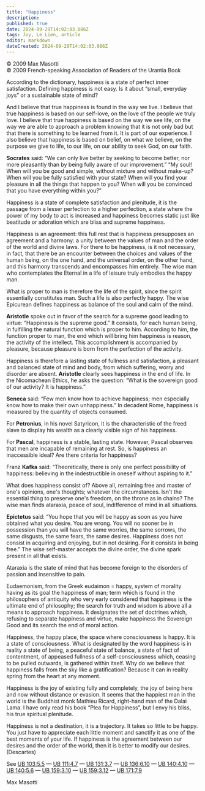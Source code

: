 ```yaml
---
title: "Happiness"
description: 
published: true
date: 2024-09-29T14:02:03.086Z
tags: Joy, Le Lien, article
editor: markdown
dateCreated: 2024-09-29T14:02:03.086Z
---
```


<p class="v-card v-sheet theme--light grey lighten-3 px-2">© 2009 Max Masotti<br>© 2009 French-speaking Association of Readers of the Urantia Book</p>


According to the dictionary, happiness is a state of perfect inner satisfaction. Defining happiness is not easy. Is it about “small, everyday joys” or a sustainable state of mind?

And I believe that true happiness is found in the way we live. I believe that true happiness is based on our self-love, on the love of the people we truly love. I believe that true happiness is based on the way we see life, on the way we are able to approach a problem knowing that it is not only bad but that there is something to be learned from it. It is part of our experience. I also believe that happiness is based on belief, on what we believe, on the purpose we give to life, to our life, on our ability to seek God, on our faith.

**Socrates** said: “We can only live better by seeking to become better, nor more pleasantly than by being fully aware of our improvement.” “My soul! When will you be good and simple, without mixture and without make-up? When will you be fully satisfied with your state? When will you find your pleasure in all the things that happen to you? When will you be convinced that you have everything within you?”

Happiness is a state of complete satisfaction and plenitude, it is the passage from a lesser perfection to a higher perfection, a state where the power of my body to act is increased and happiness becomes static just like beatitude or adoration which are bliss and supreme happiness.

Happiness is an agreement: this full rest that is happiness presupposes an agreement and a harmony: a unity between the values of man and the order of the world and divine laws. For there to be happiness, is it not necessary, in fact, that there be an encounter between the choices and values of the human being, on the one hand, and the universal order, on the other hand, and this harmony transcends and encompasses him entirely. The wise man who contemplates the Eternal in a life of leisure truly embodies the happy man.

What is proper to man is therefore the life of the spirit, since the spirit essentially constitutes man. Such a life is also perfectly happy. The wise Epicurean defines happiness as balance of the soul and calm of the mind.

**Aristotle** spoke out in favor of the search for a supreme good leading to virtue: “Happiness is the supreme good.” It consists, for each human being, in fulfilling the natural function which is proper to him. According to him, the function proper to man, the end which will bring him happiness is reason, the activity of the intellect. This accomplishment is accompanied by pleasure, because pleasure is born from the perfection of the activity.

Happiness is therefore a lasting state of fullness and satisfaction, a pleasant and balanced state of mind and body, from which suffering, worry and disorder are absent. **Aristotle** clearly sees happiness in the end of life. In the Nicomachean Ethics, he asks the question: “What is the sovereign good of our activity? It is happiness.”

**Seneca** said: “Few men know how to achieve happiness; men especially know how to make their own unhappiness.” In decadent Rome, happiness is measured by the quantity of objects consumed.

For **Petronius**, in his novel Satyricon, it is the characteristic of the freed slave to display his wealth as a clearly visible sign of his happiness.

For **Pascal**, happiness is a stable, lasting state. However, Pascal observes that men are incapable of remaining at rest. So, is happiness an inaccessible ideal? Are there criteria for happiness?

Franz **Kafka** said: “Theoretically, there is only one perfect possibility of happiness: believing in the indestructible in oneself without aspiring to it.”

What does happiness consist of? Above all, remaining free and master of one's opinions, one's thoughts; whatever the circumstances. Isn't the essential thing to preserve one's freedom, on the throne as in chains? The wise man finds ataraxia, peace of soul, indifference of mind in all situations.

**Epictetus** said: “You hope that you will be happy as soon as you have obtained what you desire. You are wrong. You will no sooner be in possession than you will have the same worries, the same sorrows, the same disgusts, the same fears, the same desires. Happiness does not consist in acquiring and enjoying, but in not desiring. For it consists in being free.” The wise self-master accepts the divine order, the divine spark present in all that exists.

Ataraxia is the state of mind that has become foreign to the disorders of passion and insensitive to pain.

Eudaemonism, from the Greek eudaimon = happy, system of morality having as its goal the happiness of man; term which is found in the philosophers of antiquity who very early considered that happiness is the ultimate end of philosophy; the search for truth and wisdom is above all a means to approach happiness. It designates the set of doctrines which, refusing to separate happiness and virtue, make happiness the Sovereign Good and its search the end of moral action.

Happiness, the happy place, the space where consciousness is happy. It is a state of consciousness. What is designated by the word happiness is in reality a state of being, a peaceful state of balance, a state of fact of contentment, of appeased fullness of a self-consciousness which, ceasing to be pulled outwards, is gathered within itself. Why do we believe that happiness falls from the sky like a gratification? Because it can in reality spring from the heart at any moment.

Happiness is the joy of existing fully and completely, the joy of being here and now without distance or evasion. It seems that the happiest man in the world is the Buddhist monk Mathieu Ricard, right-hand man of the Dalai Lama. I have only read his book “Plea for Happiness”, but I envy his bliss, his true spiritual plenitude.

Happiness is not a destination, it is a trajectory. It takes so little to be happy. You just have to appreciate each little moment and sanctify it as one of the best moments of your life. If happiness is the agreement between our desires and the order of the world, then it is better to modify our desires. (Descartes)

See [UB 103:5.5](/en/The_Urantia_Book/103#p5_5) — [UB 111:4.7](/en/The_Urantia_Book/111#p4_7) — [UB 131:3.7](/en/The_Urantia_Book/131#p3_7) — [UB 136:6.10](/en/The_Urantia_Book/136#p6_10) — [UB 140:4.10](/en/The_Urantia_Book/140#p4_10) — [UB 140:5.6](/en/The_Urantia_Book/140#p5_6) — [UB 159:3.10](/en/The_Urantia_Book/159#p3_10) — [UB 159:3.12](/en/The_Urantia_Book/159#p3_12) — [UB 171:7.9](/en/The_Urantia_Book/171#p7_9)

Max Masotti

